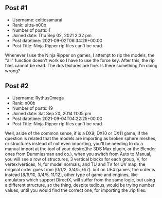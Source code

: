 ## Post #1
- Username: celticsamurai
- Rank: ultra-n00b
- Number of posts: 1
- Joined date: Thu Sep 02, 2021 2:32 pm
- Post datetime: 2021-09-02T06:34:29+00:00
- Post Title: Ninja Ripper rip files can't be read

Whenever I use the Ninja Ripper on games, I attempt to rip the models, the "all" function doesn't work so I have to use the force key. After this, the rip files cannot be read. The dds textures are fine. Is there something I'm doing wrong?
## Post #2
- Username: RythusOmega
- Rank: n00b
- Number of posts: 19
- Joined date: Sat Sep 20, 2014 11:05 pm
- Post datetime: 2021-09-04T04:22:25+00:00
- Post Title: Ninja Ripper rip files can't be read

Well, aside of the common sense, if is a DX9, DX10 or DX11 game, if the question is related that the models are importing as broken sphere meshes, or structures instead of not even importing, you'll be needing to do a manual import at the tool of your desire(the 3DS Max plugin, or the Blender ones from Dummiesman and co.), when you switch from Auto to Manual, you will see a row of structures, 3 vertical blocks for each group, V, for vertex/vertices, N, for model normals, and TU and TV for UV map, the original order goes from [0/1/2, 3/4/5, 6/7]. but on UE4 games, the order is instead [8/9/10, 3/4/5, 11/12], other type of game and engines, like emulators which support DirectX, will suffer from the same logic, but using a different structure, so the thing, despite tedious, would be trying number values, until you would find the correct one, for importing the .rip files.
